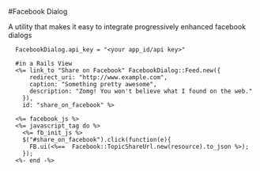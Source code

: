 #Facebook Dialog

A utility that makes it easy to integrate progressively enhanced facebook dialogs

```@ruby
  FacebookDialog.api_key = "<your app_id/api key>"
  
  #in a Rails View
  <%= link_to "Share on Facebook" FacebookDialog::Feed.new({
      redirect_uri: "http://www.example.com",
      caption: "Something pretty awesome",
      description: "Zomg! You won't believe what I found on the web."
    }), 
    id: "share_on_facebook" %>

  <%= facebook_js %>
  <%= javascript_tag do %>
    <%= fb_init_js %>
    $("#share_on_facebook").click(function(e){
      FB.ui(<%==  Facebook::TopicShareUrl.new(resource).to_json %>); 
    });
  <%- end -%>
```

